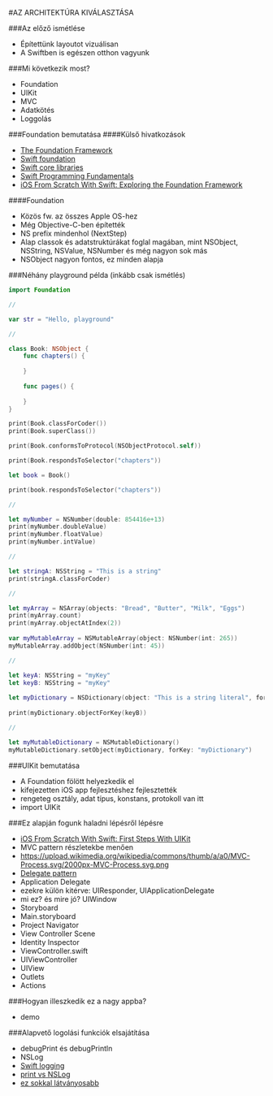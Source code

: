 #AZ ARCHITEKTÚRA KIVÁLASZTÁSA

###Az előző ismétlése
- Építettünk layoutot vizuálisan
- A Swiftben is egészen otthon vagyunk

###Mi következik most?
- Foundation
- UIKit
- MVC
- Adatkötés 
- Loggolás

###Foundation bemutatása
####Külső hivatkozások
- [The Foundation Framework](https://developer.apple.com/library/ios/documentation/Cocoa/Reference/Foundation/ObjC_classic/)
- [Swift foundation](https://github.com/apple/swift-corelibs-foundation)
- [Swift core libraries](https://swift.org/core-libraries/)
- [Swift Programming Fundamentals](https://youtu.be/e9oUykLjh4Y)
- [iOS From Scratch With Swift: Exploring the Foundation Framework](http://code.tutsplus.com/tutorials/ios-from-scratch-with-swift-exploring-the-foundation-framework--cms-25155)

####Foundation
- Közös fw. az összes Apple OS-hez
- Még Objective-C-ben építették
- NS prefix mindenhol (NextStep)
- Alap classok és adatstruktúrákat foglal magában, mint NSObject, NSString, NSValue, NSNumber és még nagyon sok más
- NSObject nagyon fontos, ez minden alapja

###Néhány playground példa (inkább csak ismétlés)
```swift
import Foundation

//

var str = "Hello, playground"

// 

class Book: NSObject {
    func chapters() {
         
    }
     
    func pages() {
         
    }
}

print(Book.classForCoder())
print(Book.superClass())

print(Book.conformsToProtocol(NSObjectProtocol.self))

print(Book.respondsToSelector("chapters"))

let book = Book()

print(book.respondsToSelector("chapters"))

// 

let myNumber = NSNumber(double: 854416e+13)
print(myNumber.doubleValue)
print(myNumber.floatValue)
print(myNumber.intValue)

//

let stringA: NSString = "This is a string"
print(stringA.classForCoder)

// 

let myArray = NSArray(objects: "Bread", "Butter", "Milk", "Eggs")
print(myArray.count)
print(myArray.objectAtIndex(2))
 
var myMutableArray = NSMutableArray(object: NSNumber(int: 265))
myMutableArray.addObject(NSNumber(int: 45))

//

let keyA: NSString = "myKey"
let keyB: NSString = "myKey"
 
let myDictionary = NSDictionary(object: "This is a string literal", forKey: keyA)
 
print(myDictionary.objectForKey(keyB))

// 

let myMutableDictionary = NSMutableDictionary()
myMutableDictionary.setObject(myDictionary, forKey: "myDictionary")
```

###UIKit bemutatása
- A Foundation fölött helyezkedik el
- kifejezetten iOS app fejlesztéshez fejlesztették
- rengeteg osztály, adat típus, konstans, protokoll van itt
- import UIKit

###Ez alapján fogunk haladni lépésről lépésre
- [iOS From Scratch With Swift: First Steps With UIKit](http://code.tutsplus.com/tutorials/ios-from-scratch-with-swift-first-steps-with-uikit--cms-25461)
- MVC pattern részletekbe menően
- https://upload.wikimedia.org/wikipedia/commons/thumb/a/a0/MVC-Process.svg/2000px-MVC-Process.svg.png
- [Delegate pattern](http://image.slidesharecdn.com/session4-141012070950-conversion-gate01/95/ios-development-using-swift-enums-arc-delegation-closures-table-view-and-more-14-638.jpg?cb=1413101355)
- Application Delegate
- ezekre külön kitérve: UIResponder, UIApplicationDelegate
- mi ez? és mire jó? UIWindow
- Storyboard
- Main.storyboard
- Project Navigator
- View Controller Scene
- Identity Inspector
- ViewController.swift
- UIViewController
- UIView
- Outlets
- Actions

###Hogyan illeszkedik ez a nagy appba?
- demo


###Alapvető logolási funkciók elsajátítása
- debugPrint és debugPrintln
- NSLog
- [Swift logging](http://ericasadun.com/2015/05/22/swift-logging/)
- [print vs NSLog](http://stackoverflow.com/questions/25951195/swift-print-vs-println-vs-nslog)
- [ez sokkal látványosabb](https://github.com/DaveWoodCom/XCGLogger)